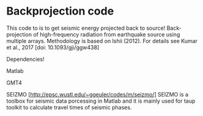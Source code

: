 # Backprojection code
This code to is to get seismic energy projected back to source!
Back-projection of high-frequency radiation from earthquake source using multiple arrays. Methodology is based on Ishii (2012). For details see Kumar et al., 2017 [doi: 10.1093/gji/ggw438]

Dependencies!

Matlab

GMT4

SEIZMO [http://epsc.wustl.edu/~ggeuler/codes/m/seizmo/] SEIZMO is a toolbox for seismic data porcessing in Matlab and it is mainly used for taup toolkit to calculate travel times of seismic phases.


